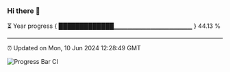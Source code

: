 ### Hi there 👋

⏳ Year progress { █████████████▁▁▁▁▁▁▁▁▁▁▁▁▁▁▁▁▁ } 44.13 %

---

⏰ Updated on Mon, 10 Jun 2024 12:28:49 GMT

![Progress Bar CI](https://github.com/liununu/liununu/workflows/Progress%20Bar%20CI/badge.svg)
